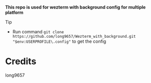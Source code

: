 **This repo is used for wezterm with background config for multiple platform**
>[!TIP]
>- Run command `git clone https://github.com/long9657/Wezterm_with_background.git "$env:USERPROFILE\.config"` to get the config
# Credits
long9657
